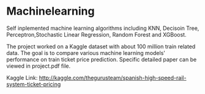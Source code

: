 # Machinelearning
Self inplemented machine learning algorithms including KNN, Decisoin Tree, Perceptron,Stochastic Linear Regression, Random Forest and XGBoost.

The project worked on a Kaggle dataset with about 100 million train related data. The goal is to compare various machine learning models' performance on train ticket price prediction. Specific detailed paper can be viewed in project.pdf file.

Kaggle Link: http://kaggle.com/thegurusteam/spanish-high-speed-rail-system-ticket-pricing
